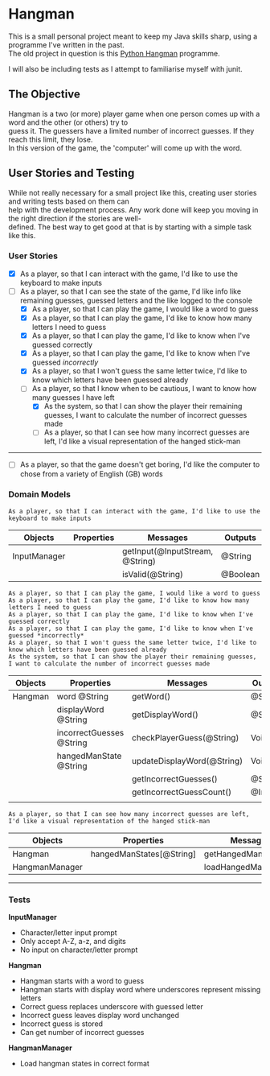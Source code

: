 # Hangman
This is a small personal project meant to keep my Java skills sharp, using a programme I've written in the past.  
The old project in question is this [Python Hangman](https://github.com/OneOverCosine/Code-Cache/blob/main/Projects/Python/hangman.py)
programme.

I will also be including tests as I attempt to familiarise myself with junit.

## The Objective
Hangman is a two (or more) player game when one person comes up with a word and the other (or others) try to  
guess it. The guessers have a limited number of incorrect guesses. If they reach this limit, they lose.  
In this version of the game, the 'computer' will come up with the word.

## User Stories and Testing
While not really necessary for a small project like this, creating user stories and writing tests based on them can  
help with the development process. Any work done will keep you moving in the right direction if the stories are well-  
defined. The best way to get good at that is by starting with a simple task like this.

### User Stories
- [x] As a player, so that I can interact with the game, I'd like to use the keyboard to make inputs
- [ ] As a player, so that I can see the state of the game, I'd like info like remaining guesses, guessed letters and the like logged to the console
    - [x] As a player, so that I can play the game, I would like a word to guess
    - [x] As a player, so that I can play the game, I'd like to know how many letters I need to guess
    - [x] As a player, so that I can play the game, I'd like to know when I've guessed correctly
    - [x] As a player, so that I can play the game, I'd like to know when I've guessed *incorrectly*
    - [x] As a player, so that I won't guess the same letter twice, I'd like to know which letters have been guessed already
    - [ ] As a player, so that I know when to be cautious, I want to know how many guesses I have left
        - [x] As the system, so that I can show the player their remaining guesses, I want to calculate the number of incorrect guesses made 
        - [ ] As a player, so that I can see how many incorrect guesses are left, I'd like a visual representation of the hanged stick-man
---
- [ ] As a player, so that the game doesn't get boring, I'd like the computer to chose from a variety of English (GB) words

### Domain Models
```
As a player, so that I can interact with the game, I'd like to use the keyboard to make inputs
```
| Objects      | Properties | Messages                        | Outputs  |
|--------------|------------|---------------------------------|----------|
| InputManager |            | getInput(@InputStream, @String) | @String  |
|              |            | isValid(@String)                | @Boolean |

```
As a player, so that I can play the game, I would like a word to guess
As a player, so that I can play the game, I'd like to know how many letters I need to guess
As a player, so that I can play the game, I'd like to know when I've guessed correctly
As a player, so that I can play the game, I'd like to know when I've guessed *incorrectly*
As a player, so that I won't guess the same letter twice, I'd like to know which letters have been guessed already
As the system, so that I can show the player their remaining guesses, I want to calculate the number of incorrect guesses made

```
| Objects | Properties               | Messages                   | Outputs  |
|---------|--------------------------|----------------------------|----------|
| Hangman | word @String             | getWord()                  | @String  |
|         | displayWord @String      | getDisplayWord()           | @String  |
|         | incorrectGuesses @String | checkPlayerGuess(@String)  | Void     |
|         | hangedManState @String   | updateDisplayWord(@String) | Void     |
|         |                          | getIncorrectGuesses()      | @String  |
|         |                          | getIncorrectGuessCount()   | @Integer |
|         |                          |                            |          |

```
As a player, so that I can see how many incorrect guesses are left, I'd like a visual representation of the hanged stick-man
```
| Objects        | Properties               | Messages              | Outputs   |
|----------------|--------------------------|-----------------------|-----------|
| Hangman        | hangedManStates[@String] | getHangedMan()        | @String   |
| HangmanManager |                          | loadHangedManStates() | [@String] |

---
### Tests

**InputManager**  
- Character/letter input prompt
- Only accept A-Z, a-z, and digits
- No input on character/letter prompt

**Hangman**  
- Hangman starts with a word to guess
- Hangman starts with display word where underscores represent missing letters
- Correct guess replaces underscore with guessed letter
- Incorrect guess leaves display word unchanged
- Incorrect guess is stored
- Can get number of incorrect guesses

**HangmanManager**  
- Load hangman states in correct format